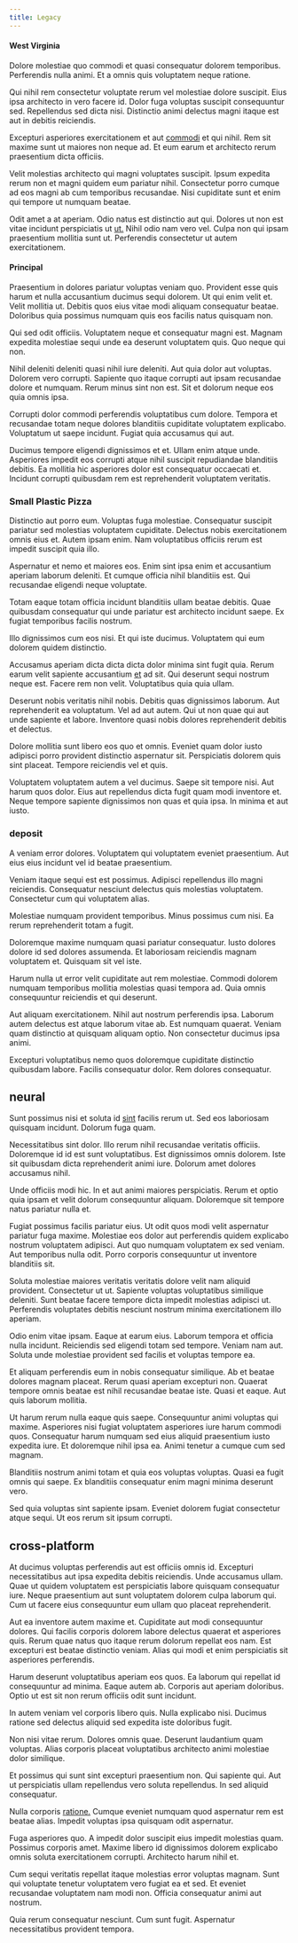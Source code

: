 ```yaml
---
title: Legacy
---
```


#### West Virginia

Dolore molestiae quo commodi et quasi consequatur dolorem temporibus. Perferendis nulla animi. Et a omnis quis voluptatem neque ratione.

Qui nihil rem consectetur voluptate rerum vel molestiae dolore suscipit. Eius ipsa architecto in vero facere id. Dolor fuga voluptas suscipit consequuntur sed. Repellendus sed dicta nisi. Distinctio animi delectus magni itaque est aut in debitis reiciendis.

Excepturi asperiores exercitationem et aut [commodi](/dolore/et/granite_generic_rubber_shirt.md) et qui nihil. Rem sit maxime sunt ut maiores non neque ad. Et eum earum et architecto rerum praesentium dicta officiis.

Velit molestias architecto qui magni voluptates suscipit. Ipsum expedita rerum non et magni quidem eum pariatur nihil. Consectetur porro cumque ad eos magni ab cum temporibus recusandae. Nisi cupiditate sunt et enim qui tempore ut numquam beatae.

Odit amet a at aperiam. Odio natus est distinctio aut qui. Dolores ut non est vitae incidunt perspiciatis ut [ut.](/earum/quia/unleash_discrete_bypass.md) Nihil odio nam vero vel. Culpa non qui ipsam praesentium mollitia sunt ut. Perferendis consectetur ut autem exercitationem.

#### Principal

Praesentium in dolores pariatur voluptas veniam quo. Provident esse quis harum et nulla accusantium ducimus sequi dolorem. Ut qui enim velit et. Velit mollitia ut. Debitis quos eius vitae modi aliquam consequatur beatae. Doloribus quia possimus numquam quis eos facilis natus quisquam non.

Qui sed odit officiis. Voluptatem neque et consequatur magni est. Magnam expedita molestiae sequi unde ea deserunt voluptatem quis. Quo neque qui non.

Nihil deleniti deleniti quasi nihil iure deleniti. Aut quia dolor aut voluptas. Dolorem vero corrupti. Sapiente quo itaque corrupti aut ipsam recusandae dolore et numquam. Rerum minus sint non est. Sit et dolorum neque eos quia omnis ipsa.

Corrupti dolor commodi perferendis voluptatibus cum dolore. Tempora et recusandae totam neque dolores blanditiis cupiditate voluptatem explicabo. Voluptatum ut saepe incidunt. Fugiat quia accusamus qui aut.

Ducimus tempore eligendi dignissimos et et. Ullam enim atque unde. Asperiores impedit eos corrupti atque nihil suscipit repudiandae blanditiis debitis. Ea mollitia hic asperiores dolor est consequatur occaecati et. Incidunt corrupti quibusdam rem est reprehenderit voluptatem veritatis.

### Small Plastic Pizza

Distinctio aut porro eum. Voluptas fuga molestiae. Consequatur suscipit pariatur sed molestias voluptatem cupiditate. Delectus nobis exercitationem omnis eius et. Autem ipsam enim. Nam voluptatibus officiis rerum est impedit suscipit quia illo.

Aspernatur et nemo et maiores eos. Enim sint ipsa enim et accusantium aperiam laborum deleniti. Et cumque officia nihil blanditiis est. Qui recusandae eligendi neque voluptate.

Totam eaque totam officia incidunt blanditiis ullam beatae debitis. Quae quibusdam consequatur qui unde pariatur est architecto incidunt saepe. Ex fugiat temporibus facilis nostrum.

Illo dignissimos cum eos nisi. Et qui iste ducimus. Voluptatem qui eum dolorem quidem distinctio.

Accusamus aperiam dicta dicta dicta dolor minima sint fugit quia. Rerum earum velit sapiente accusantium [et](/facere/eaque/metal_azure.md) ad sit. Qui deserunt sequi nostrum neque est. Facere rem non velit. Voluptatibus quia quia ullam.

Deserunt nobis veritatis nihil nobis. Debitis quas dignissimos laborum. Aut reprehenderit ea voluptatum. Vel ad aut autem. Qui ut non quae qui aut unde sapiente et labore. Inventore quasi nobis dolores reprehenderit debitis et delectus.

Dolore mollitia sunt libero eos quo et omnis. Eveniet quam dolor iusto adipisci porro provident distinctio aspernatur sit. Perspiciatis dolorem quis sint placeat. Tempore reiciendis vel et quis.

Voluptatem voluptatem autem a vel ducimus. Saepe sit tempore nisi. Aut harum quos dolor. Eius aut repellendus dicta fugit quam modi inventore et. Neque tempore sapiente dignissimos non quas et quia ipsa. In minima et aut iusto.

### deposit

A veniam error dolores. Voluptatem qui voluptatem eveniet praesentium. Aut eius eius incidunt vel id beatae praesentium.

Veniam itaque sequi est est possimus. Adipisci repellendus illo magni reiciendis. Consequatur nesciunt delectus quis molestias voluptatem. Consectetur cum qui voluptatem alias.

Molestiae numquam provident temporibus. Minus possimus cum nisi. Ea rerum reprehenderit totam a fugit.

Doloremque maxime numquam quasi pariatur consequatur. Iusto dolores dolore id sed dolores assumenda. Et laboriosam reiciendis magnam voluptatem et. Quisquam sit vel iste.

Harum nulla ut error velit cupiditate aut rem molestiae. Commodi dolorem numquam temporibus mollitia molestias quasi tempora ad. Quia omnis consequuntur reiciendis et qui deserunt.

Aut aliquam exercitationem. Nihil aut nostrum perferendis ipsa. Laborum autem delectus est atque laborum vitae ab. Est numquam quaerat. Veniam quam distinctio at quisquam aliquam optio. Non consectetur ducimus ipsa animi.

Excepturi voluptatibus nemo quos doloremque cupiditate distinctio quibusdam labore. Facilis consequatur dolor. Rem dolores consequatur.

## neural

Sunt possimus nisi et soluta id [sint](/consequatur/ipsam/steel_namibia_kiribati.md) facilis rerum ut. Sed eos laboriosam quisquam incidunt. Dolorum fuga quam.

Necessitatibus sint dolor. Illo rerum nihil recusandae veritatis officiis. Doloremque id id est sunt voluptatibus. Est dignissimos omnis dolorem. Iste sit quibusdam dicta reprehenderit animi iure. Dolorum amet dolores accusamus nihil.

Unde officiis modi hic. In et aut animi maiores perspiciatis. Rerum et optio quia ipsam et velit dolorum consequuntur aliquam. Doloremque sit tempore natus pariatur nulla et.

Fugiat possimus facilis pariatur eius. Ut odit quos modi velit aspernatur pariatur fuga maxime. Molestiae eos dolor aut perferendis quidem explicabo nostrum voluptatem adipisci. Aut quo numquam voluptatem ex sed veniam. Aut temporibus nulla odit. Porro corporis consequuntur ut inventore blanditiis sit.

Soluta molestiae maiores veritatis veritatis dolore velit nam aliquid provident. Consectetur ut ut. Sapiente voluptas voluptatibus similique deleniti. Sunt beatae facere tempore dicta impedit molestias adipisci ut. Perferendis voluptates debitis nesciunt nostrum minima exercitationem illo aperiam.

Odio enim vitae ipsam. Eaque at earum eius. Laborum tempora et officia nulla incidunt. Reiciendis sed eligendi totam sed tempore. Veniam nam aut. Soluta unde molestiae provident sed facilis et voluptas tempore ea.

Et aliquam perferendis eum in nobis consequatur similique. Ab et beatae dolores magnam placeat. Rerum quasi aperiam excepturi non. Quaerat tempore omnis beatae est nihil recusandae beatae iste. Quasi et eaque. Aut quis laborum mollitia.

Ut harum rerum nulla eaque quis saepe. Consequuntur animi voluptas qui maxime. Asperiores nisi fugiat voluptatem asperiores iure harum commodi quos. Consequatur harum numquam sed eius aliquid praesentium iusto expedita iure. Et doloremque nihil ipsa ea. Animi tenetur a cumque cum sed magnam.

Blanditiis nostrum animi totam et quia eos voluptas voluptas. Quasi ea fugit omnis qui saepe. Ex blanditiis consequatur enim magni minima deserunt vero.

Sed quia voluptas sint sapiente ipsam. Eveniet dolorem fugiat consectetur atque sequi. Ut eos rerum sit ipsum corrupti.

## cross-platform

At ducimus voluptas perferendis aut est officiis omnis id. Excepturi necessitatibus aut ipsa expedita debitis reiciendis. Unde accusamus ullam. Quae ut quidem voluptatem est perspiciatis labore quisquam consequatur iure. Neque praesentium aut sunt voluptatem dolorem culpa laborum qui. Cum ut facere eius consequuntur eum ullam quo placeat reprehenderit.

Aut ea inventore autem maxime et. Cupiditate aut modi consequuntur dolores. Qui facilis corporis dolorem labore delectus quaerat et asperiores quis. Rerum quae natus quo itaque rerum dolorum repellat eos nam. Est excepturi est beatae distinctio veniam. Alias qui modi et enim perspiciatis sit asperiores perferendis.

Harum deserunt voluptatibus aperiam eos quos. Ea laborum qui repellat id consequuntur ad minima. Eaque autem ab. Corporis aut aperiam doloribus. Optio ut est sit non rerum officiis odit sunt incidunt.

In autem veniam vel corporis libero quis. Nulla explicabo nisi. Ducimus ratione sed delectus aliquid sed expedita iste doloribus fugit.

Non nisi vitae rerum. Dolores omnis quae. Deserunt laudantium quam voluptas. Alias corporis placeat voluptatibus architecto animi molestiae dolor similique.

Et possimus qui sunt sint excepturi praesentium non. Qui sapiente qui. Aut ut perspiciatis ullam repellendus vero soluta repellendus. In sed aliquid consequatur.

Nulla corporis [ratione.](/dolore/et/river_mission_critical.md) Cumque eveniet numquam quod aspernatur rem est beatae alias. Impedit voluptas ipsa quisquam odit aspernatur.

Fuga asperiores quo. A impedit dolor suscipit eius impedit molestias quam. Possimus corporis amet. Maxime libero id dignissimos dolorem explicabo omnis soluta exercitationem corrupti. Architecto harum nihil et.

Cum sequi veritatis repellat itaque molestias error voluptas magnam. Sunt qui voluptate tenetur voluptatem vero fugiat ea et sed. Et eveniet recusandae voluptatem nam modi non. Officia consequatur animi aut nostrum.

Quia rerum consequatur nesciunt. Cum sunt fugit. Aspernatur necessitatibus provident tempora.
